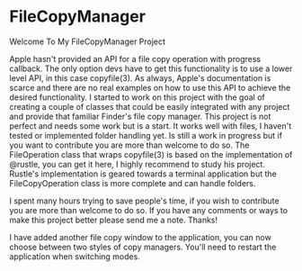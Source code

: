 # FileCopyManager
Welcome To My FileCopyManager Project

Apple hasn't provided an API for a file copy operation with progress callback. The only option devs have to get this functionality is to use a lower level API, in this case copyfile(3). As always, Apple's documentation is scarce and there are no real examples on how to use this API to achieve the desired functionality. I started to work on this project with the goal of creating a couple of classes that could be easily integrated with any project and provide that familiar Finder's file copy manager. This project is not perfect and needs some work but is a start. It works well with files, I haven't tested or implemented folder handling yet. Is still a work in progress but if you want to contribute you are more than welcome to do so. The FileOperation class that wraps copyfile(3) is based on the implementation of @rustle, you can get it here, I highly recommend to study his project. Rustle's implementation is geared towards a terminal application but the FileCopyOperation class is more complete and can handle folders.

I spent many hours trying to save people's time, if you wish to contribute you are more than welcome to do so. If you have any comments or ways to make this project better please send me a note. Thanks!

I have added another file copy window to the application, you can now choose between two styles of copy managers. You'll need to restart the application when switching modes.

<img src="http://i.imgur.com/Pg5wEp0.png" alt="">
